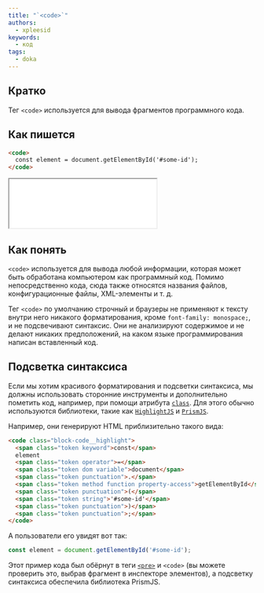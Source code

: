 ```yaml
---
title: "`<code>`"
authors:
  - xpleesid
keywords:
  - код
tags:
  - doka
---
```


## Кратко

Тег `<code>` используется для вывода фрагментов программного кода.

## Как пишется

```html
<code>
  const element = document.getElementById('#some-id');
</code>
```

<iframe title="Базовый пример" src="demos/basic/" height="100"></iframe>

## Как понять

`<code>` используется для вывода любой информации, которая может быть обработана компьютером как программный код. Помимо непосредственно кода, сюда также относятся названия файлов, конфигурационные файлы, XML-элементы и т. д.

Тег `<code>` по умолчанию строчный и браузеры не применяют к тексту внутри него никакого форматирования, кроме `font-family: monospace;`, и не подсвечивают синтаксис. Они не анализируют содержимое и не делают никаких предположений, на каком языке программирования написан вставленный код.

## Подсветка синтаксиса

Если мы хотим красивого форматирования и подсветки синтаксиса, мы должны использовать сторонние инструменты и дополнительно пометить код, например, при помощи атрибута [`class`](/html/class/). Для этого обычно используются библиотеки, такие как [`HighlightJS`](https://highlightjs.org/) и [`PrismJS`](https://prismjs.com/).

Например, они генерируют HTML приблизительно такого вида:

```html
<code class="block-code__highlight">
  <span class="token keyword">const</span>
  element
  <span class="token operator">=</span>
  <span class="token dom variable">document</span>
  <span class="token punctuation">.</span>
  <span class="token method function property-access">getElementById</span>
  <span class="token punctuation">(</span>
  <span class="token string">'#some-id'</span>
  <span class="token punctuation">)</span>
  <span class="token punctuation">;</span>
</code>
```

А пользователи его увидят вот так:

```javascript
const element = document.getElementById('#some-id');
```

Этот пример кода был обёрнут в теги [`<pre>`](/html/pre/) и `<code>` (вы можете проверить это, выбрав фрагмент в инспекторе элементов), а подсветку синтаксиса обеспечила библиотека PrismJS.
